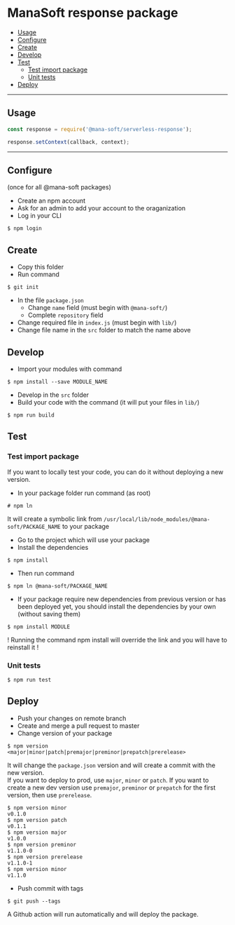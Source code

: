 # ManaSoft response package

* [Usage](#usage)
* [Configure](#configure)
* [Create](#create)
* [Develop](#develop)
* [Test](#test)
    * [Test import package](#test-import-package)
    * [Unit tests](#unit-tests)
* [Deploy](#deploy)

----

## Usage
```javascript
const response = require('@mana-soft/serverless-response');

response.setContext(callback, context);
```

---

## Configure
(once for all @mana-soft packages)
* Create an npm account
* Ask for an admin to add your account to the oraganization
* Log in your CLI
```
$ npm login
```

## Create
* Copy this folder
* Run command
```
$ git init
```
* In the file `package.json`
    * Change `name` field (must begin with `@mana-soft/`)
    * Complete `repository` field
* Change required file in `index.js` (must begin with `lib/`)
* Change file name in the `src` folder to match the name above

## Develop
* Import your modules with command
```
$ npm install --save MODULE_NAME
```
* Develop in the `src` folder
* Build your code with the command (it will put your files in `lib/`)
```
$ npm run build
```

## Test
### Test import package
If you want to locally test your code, you can do it without deploying a new version.
* In your package folder run command (as root)
```
# npm ln
```
It will create a symbolic link from `/usr/local/lib/node_modules/@mana-soft/PACKAGE_NAME` to your package
* Go to the project which will use your package
* Install the dependencies
```
$ npm install
```
* Then run command
```
$ npm ln @mana-soft/PACKAGE_NAME
```
* If your package require new dependencies from previous version or has been deployed yet, you should install the dependencies by your own (without saving them)
```
$ npm install MODULE
```
! Running the command npm install will override the link and you will have to reinstall it !

### Unit tests
```
$ npm run test
```

## Deploy
* Push your changes on remote branch
* Create and merge a pull request to master
* Change version of your package
```
$ npm version <major|minor|patch|premajor|preminor|prepatch|prerelease>
```
It will change the `package.json` version and will create a commit with the new version.  
If you want to deploy to prod, use `major`, `minor` or `patch`. If you want to create a new dev version use `premajor`, `preminor` or `prepatch` for the first version, then use `prerelease`.
```
$ npm version minor
v0.1.0
$ npm version patch
v0.1.1
$ npm version major
v1.0.0
$ npm version preminor
v1.1.0-0
$ npm version prerelease
v1.1.0-1
$ npm version minor
v1.1.0
```
* Push commit with tags
```
$ git push --tags
```
A Github action will run automatically and will deploy the package.